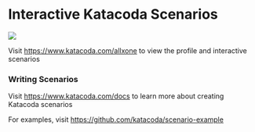 # Interactive Katacoda Scenarios

[![](http://shields.katacoda.com/katacoda/allxone/count.svg)](https://www.katacoda.com/allxone "Get your profile on Katacoda.com")

Visit https://www.katacoda.com/allxone to view the profile and interactive scenarios

### Writing Scenarios
Visit https://www.katacoda.com/docs to learn more about creating Katacoda scenarios

For examples, visit https://github.com/katacoda/scenario-example
